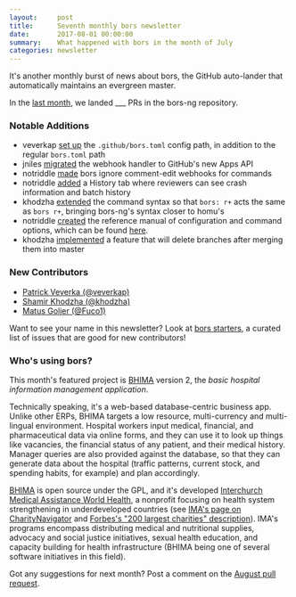 ```yaml
---
layout:     post
title:      Seventh monthly bors newsletter
date:       2017-08-01 00:00:00
summary:    What happened with bors in the month of July
categories: newsletter
---
```


It's another monthly burst of news about bors,
the GitHub auto-lander that automatically maintains an evergreen master.

In the [last month](https://github.com/bors-ng/bors-ng/pulls?utf8=%E2%9C%93&q=is%3Apr%20is%3Aclosed%20closed%3A2017-07-01..2017-07-31),
we landed ___ PRs in the bors-ng repository.


### Notable Additions

* veverkap [set up](https://github.com/bors-ng/bors-ng/pull/222) the `.github/bors.toml` config path, in addition to the regular `bors.toml` path
* jniles [migrated](https://github.com/bors-ng/bors-ng/pull/224) the webhook handler to GitHub's new Apps API
* notriddle [made](https://github.com/bors-ng/bors-ng/pull/223) bors ignore comment-edit webhooks for commands
* notriddle [added](https://github.com/bors-ng/bors-ng/pull/228) a History tab where reviewers can see crash information and batch history
* khodzha [extended](https://github.com/bors-ng/bors-ng/pull/232) the command syntax so that `bors: r+` acts the same as `bors r+`, bringing bors-ng's syntax closer to homu's
* notriddle [created](https://github.com/bors-ng/bors-ng.github.io/commit/77ac65152869255ded70af8ecc9d19e0ce36bfd2) the reference manual of configuration and command options, which can be found [here](../reference.md).
* khodzha [implemented](https://github.com/bors-ng/bors-ng/pull/237) a feature that will delete branches after merging them into master


### New Contributors

* [Patrick Veverka (@veverkap)](https://github.com/veverkap)
* [Shamir Khodzha (@khodzha)](https://github.com/khodzha)
* [Matus Goljer (@Fuco1)](https://github.com/Fuco1)

Want to see your name in this newsletter? Look at [bors starters](https://bors-ng.github.io/starters/), a curated list of issues that are good for new contributors!


### Who's using bors?

This month's featured project is [BHIMA] version 2, the *basic hospital information management application*.

Technically speaking, it's a web-based database-centric business app.  Unlike other ERPs, BHIMA targets a low resource, multi-currency and multi-lingual environment.  Hospital workers input medical, financial, and pharmaceutical data via online forms, and they can use it to look up things like vacancies, the financial status of any patient, and their medical history. Manager queries are also provided against the database, so that they can generate data about the hospital (traffic patterns, current stock, and spending habits, for example) and plan accordingly.

[BHIMA] is open source under the GPL, and it's developed [Interchurch Medical Assistance World Health][IMA], a nonprofit focusing on health system strengthening in underdeveloped countries (see [IMA's page on CharityNavigator][IMA CharityNavigator] and [Forbes's "200 largest charities" description][IMA Forbes]). IMA's programs encompass distributing medical and nutritional supplies, advocacy and social justice initiatives, sexual health education, and capacity building for health infrastructure (BHIMA being one of several software initiatives in this field).

[BHIMA]: https://github.com/IMA-WorldHealth/bhima-2.X/
[IMA]: https://en.wikipedia.org/wiki/IMA_World_Health
[IMA Forbes]: https://www.forbes.com/lists/2009/14/charity-09_IMA-World-Health_CH0297.html
[IMA CharityNavigator]: https://www.charitynavigator.org/index.cfm?bay=search.summary&orgid=3877

Got any suggestions for next month?
Post a comment on the [August pull request](https://github.com/bors-ng/bors-ng.github.io/pull/10).

